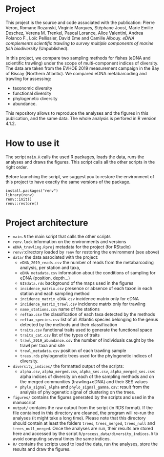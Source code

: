 # Project 
This project is the source and code associated with the publication:
Pierre Veron, Romane Rozanski, Virginie Marques, Stéphane Joost, Marie Emilie Deschez, Verena M. Trenkel, Pascal Lorance, Alice Valentini, Andrea Polanco F., Loïc Pellissier, David Eme and Camille Albouy. _eDNA complements scientific trawling to survey multiple components of marine fish biodiversity_ (Unpublished).

In this project, we compare two sampling methods for fishes (eDNA and scientific trawling) under the scope of multi-component indices of diversity. The data are taken from the EVHOE 2019 measurement campaign in the Bay of Biscay (Northern Atlantic). We compared eDNA metabarcoding and trawling for assessing:
* taxonomic diversity
* functional diversity
* phylogenetic diversity
* abundance. 
 
This repository allows to reproduce the analyses and the figures in this publication, and the same data. 
The whole analysis is perfored in R version 4.1.2.

# How to use it
The script `main.R` calls the used R packages, loads the data, runs the analyses and draws the figures. This script calls all the other scripts in the right order. 

Before launching the script, we suggest you to restore the environment of this project to have exactly the same versions of the package. 

```
install.packages("renv")
library(renv)
renv::init()
renv::restore()
```

# Project architecture
* `main.R` the main script that calls the other scripts
* `renv.lock` information on the environments and versions
* `eDNA_trawling.Rproj` metadata for the project (for RStudio)
* `renv/`:directory loaded by `renv` for restoring the environment (see above)
* `data/` the data associated with the project:
   * `eDNA_2019_reads.csv` the number of reads from the metabarcoding analysis, per station and taxa,
   * `eDNA_metadata.csv` information about the conditions of sampling for eDNA (position, depth...)
   * `GISdata.rds` background of the maps used in the figures
   * `incidence_matrix.csv` presence or absence of each taxon in each station and each sampling method
   * `incidence_matrix_eDNA.csv` incidence matrix only for eDNA
   * `incidence_matrix_trawl.csv` incidence matrix only for trawling
   * `name_stations.csv` name of the stations
   * `reftax.csv` the classification of each taxa detected by the methods
   * `reftax_species.csv` list of all Atlantic species belonging to the genus detected by the methods and their classification
   * `traits.csv` functional traits used to generate the functional space
   * `traits_cat.csv` list of the types of traits
   * `trawl_2019_abundance.csv` the number of individuals caught by the trawl per taxa and site
   * `trawl_metadata.csv` position of each trawling sample
   * `trees.rds` phylogenetic trees used for the phylogenetic indices of diversity. 
* `diversity_indices/` the formatted output of the scripts:
   * `alpha.csv`, `alpha_merged.csv`, `alpha_ses.csv`, `alpha_merged_ses.csv`: alpha indices of diversity on each of the sampling methods and on the merged communities (trawling+eDNA) and their SES values
   * `phylo_signal_alpha` and `phylo_signal_gamma.csv`: result from the analysis of phylogenetic signal of clustering on the trees. 
* `figures/` contains the figures generated by the scripts and used in the manuscript
* `output/` contains the raw output from the script (in RDS format). If the file contained in this directory are cleaned, the program will re-run the analyses (it might take a long time). Please note that this directory should contain at least the folders `trees`, `trees_merged`, `trees_null` and `trees_null_merged`. Once the analyses are run, their results are stored here and accessed by the script `R/process_data/diversity_indices.R` to avoid computing several times the same indices. 
* `R/` contains the scripts used to load the data, run the analyses, store the results and draw the figures. 

